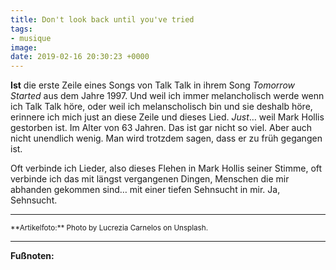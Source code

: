 ```yaml
---
title: Don't look back until you've tried
tags:
- musique
image: 
date: 2019-02-16 20:30:23 +0000
---
```


**Ist** die erste Zeile eines Songs von Talk Talk in ihrem Song *Tomorrow Started* aus dem Jahre 1997. Und weil ich immer melancholisch werde wenn ich Talk Talk höre, oder weil ich melanscholisch bin und sie deshalb höre, erinnere ich mich just an diese Zeile und dieses Lied. *Just*… weil Mark Hollis gestorben ist. Im Alter von 63 Jahren. Das ist gar nicht so viel. Aber auch nicht unendlich wenig. Man wird trotzdem sagen, dass er zu früh gegangen ist.

Oft verbinde ich Lieder, also dieses Flehen in Mark Hollis seiner Stimme, oft verbinde ich das mit längst vergangenen Dingen, Menschen die mir abhanden gekommen sind… mit einer tiefen Sehnsucht in mir. Ja, Sehnsucht.

---

<small>
**Artikelfoto:** Photo by Lucrezia Carnelos on Unsplash.<br />
</small>

---

**Fußnoten:**

[^1]: Stieg ist ein deutscher freier Journalist, Radiomoderator, Sänger und Autor. Seit dem 9. April 2014 moderiert er bei Radio Hannover wieder die Sendung Grenzwellen. [Quelle](https://de.wikipedia.org/wiki/Ecki_Stieg)
